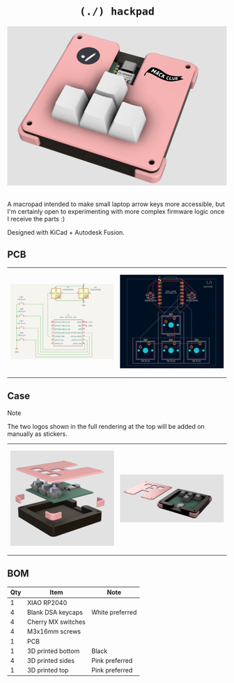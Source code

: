 <div align="center">
<h1><code>(./) hackpad</code></h1>
<img alt="Full render" width="600" src="./render-full.png"></img>
</div>

<br/>

A macropad intended to make small laptop arrow keys more accessible, but I'm certainly open to experimenting with more complex firmware logic once I receive the parts :)

Designed with KiCad + Autodesk Fusion.


## PCB

<table><tbody><tr>
<td>

![Schematic](./schematic.png)

</td>
<td>

![pcb](./pcb.png)

</td>
</tr></tbody></table>


## Case

> [!NOTE]
>
> The two logos shown in the full rendering at the top will be added on manually as stickers.

<table><tbody><tr>
<td>

![case2](./case2.png)

</td>
<td>

![case1](./case1.png)

</td>
</tr></tbody></table>

## BOM

|Qty | Item  | Note |
|----|-------|------|
| 1  | XIAO RP2040 | |
| 4  | Blank DSA keycaps | White preferred |
| 4  | Cherry MX switches | |
| 4  | M3x16mm screws | |
| 1  | PCB | |
| 1  | 3D printed bottom | Black |
| 4  | 3D printed sides | Pink preferred |
| 1  | 3D printed top | Pink preferred |
